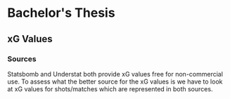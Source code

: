 # Bachelor's Thesis
## xG Values
### Sources
Statsbomb and Understat both provide xG values free for non-commercial use. 
To assess what the better source for the xG values is we have to look at xG values for shots/matches which are represented in both sources.
